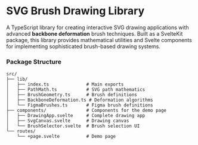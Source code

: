 # SVG Brush Drawing Library

A TypeScript library for creating interactive SVG drawing applications with advanced **backbone deformation** brush techniques. Built as a SvelteKit package, this library provides mathematical utilities and Svelte components for implementing sophisticated brush-based drawing systems.

### Package Structure

```
src/
├── lib/
│   ├── index.ts              # Main exports
│   ├── PathMath.ts           # SVG path mathematics
│   ├── BrushGeometry.ts      # Brush definitions
│   ├── BackboneDeformation.ts # Deformation algorithms
│   └── FigmaBrushes.ts       # Figma brush definitions
├── components/               # Components for the demo page
│   ├── DrawingApp.svelte     # Complete drawing app
│   ├── SvgCanvas.svelte      # Drawing canvas
│   └── BrushSelector.svelte  # Brush selection UI
└── routes/
    └── +page.svelte          # Demo page
```
